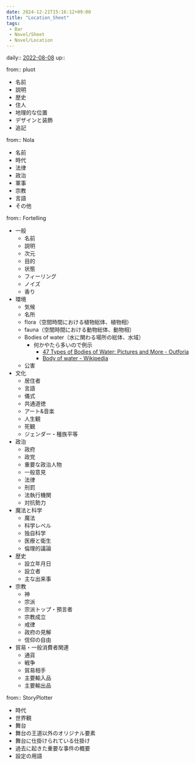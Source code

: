 ```yaml
---
date: 2024-12-21T15:16:12+09:00
title: "Location_Sheet"
tags:
 - Bar
 - Novel/Sheet
 - Novel/Location
---
```


daily:: [2022-08-08](Daily_Note/2022-08-08.md)
up::

from:: pluot

- 名前
- 説明
- 歴史
- 住人
- 地理的な位置
- デザインと装飾
- 追記

from:: Nola

- 名前
- 時代
- 法律
- 政治
- 軍事
- 宗教
- 言語
- その他

from:: Fortelling

- 一般
	- 名前
	- 説明
	- 次元
	- 目的
	- 状態
	- フィーリング
	- ノイズ
	- 香り
- 環境
	- 気候
	- 名所
	- flora（空間時間における植物総体、植物相）
	- fauna（空間時間における動物総体、動物相）
	- Bodies of water（水に関わる場所の総体、水域）
		- 何かやたら多いので例示
			- [47 Types of Bodies of Water: Pictures and More - Outforia](https://outforia.com/types-of-bodies-of-water/)
			- [Body of water - Wikipedia](https://en.wikipedia.org/wiki/Body_of_water)
	- 公害
- 文化
	- 居住者
	- 言語
	- 儀式
	- 共通道徳
	- アート&音楽
	- 人生観
	- 死観
	- ジェンダー・種族平等
- 政治
	- 政府
	- 政党
	- 重要な政治人物
	- 一般意見
	- 法律
	- 刑罰
	- 法執行機関
	- 対抗勢力
- 魔法と科学
	- 魔法
	- 科学レベル
	- 独自科学
	- 医療と衛生
	- 倫理的議論
- 歴史
	- 設立年月日
	- 設立者
	- 主な出来事
- 宗教
	- 神
	- 宗派
	- 宗派トップ・預言者
	- 宗教成立
	- 戒律
	- 政府の見解
	- 信仰の自由
- 貿易・一般消費者関連
	- 通貨
	- 戦争
	- 貿易相手
	- 主要輸入品
	- 主要輸出品

from:: StoryPlotter

- 時代
- 世界観
- 舞台
- 舞台の王道以外のオリジナル要素
- 舞台に仕掛けられている仕掛け
- 過去に起きた重要な事件の概要
- 設定の用語



